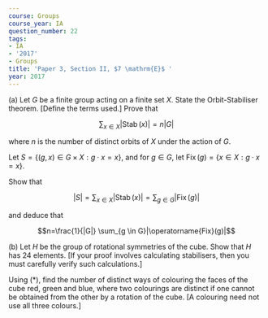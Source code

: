 ```yaml
---
course: Groups
course_year: IA
question_number: 22
tags:
- IA
- '2017'
- Groups
title: 'Paper 3, Section II, $7 \mathrm{E}$ '
year: 2017
---
```




(a) Let $G$ be a finite group acting on a finite set $X$. State the Orbit-Stabiliser theorem. [Define the terms used.] Prove that

$$\sum_{x \in X}|\operatorname{Stab}(x)|=n|G|$$

where $n$ is the number of distinct orbits of $X$ under the action of $G$.

Let $S=\{(g, x) \in G \times X: g \cdot x=x\}$, and for $g \in G$, let $\operatorname{Fix}(g)=\{x \in X: g \cdot x=x\}$.

Show that

$$|S|=\sum_{x \in X}|\operatorname{Stab}(x)|=\sum_{g \in G}|\operatorname{Fix}(g)|$$

and deduce that

$$n=\frac{1}{|G|} \sum_{g \in G}|\operatorname{Fix}(g)|$$

(b) Let $H$ be the group of rotational symmetries of the cube. Show that $H$ has 24 elements. [If your proof involves calculating stabilisers, then you must carefully verify such calculations.]

Using $(*)$, find the number of distinct ways of colouring the faces of the cube red, green and blue, where two colourings are distinct if one cannot be obtained from the other by a rotation of the cube. [A colouring need not use all three colours.]